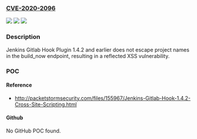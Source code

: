 ### [CVE-2020-2096](https://cve.mitre.org/cgi-bin/cvename.cgi?name=CVE-2020-2096)
![](https://img.shields.io/static/v1?label=Product&message=Jenkins%20Gitlab%20Hook%20Plugin&color=blue)
![](https://img.shields.io/static/v1?label=Version&message=%3C%3D%201.4.2%20&color=brighgreen)
![](https://img.shields.io/static/v1?label=Vulnerability&message=CWE-79%3A%20Improper%20Neutralization%20of%20Input%20During%20Web%20Page%20Generation%20('Cross-site%20Scripting')&color=brighgreen)

### Description

Jenkins Gitlab Hook Plugin 1.4.2 and earlier does not escape project names in the build_now endpoint, resulting in a reflected XSS vulnerability.

### POC

#### Reference
- http://packetstormsecurity.com/files/155967/Jenkins-Gitlab-Hook-1.4.2-Cross-Site-Scripting.html

#### Github
No GitHub POC found.

